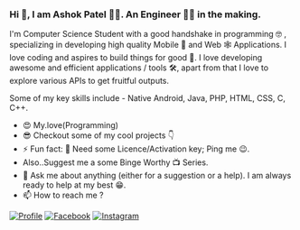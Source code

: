### Hi 👋, I am Ashok Patel 👨‍💻. An Engineer 👨‍🎓 in the making.

I'm Computer Science Student with a good handshake in programming 🤓 , specializing in developing high quality Mobile 📱 and Web 🕸 Applications. I love coding and aspires to build things for good 🚀. I love developing awesome and efficient applications / tools 🛠, apart from that I love to explore various APIs to get fruitful outputs.

Some of my key skills include - Native Android, Java, PHP, HTML, CSS, C, C++.
 
* 😍 My.love(Programming)
* 😎 Checkout some of my cool projects 👇 
* ⚡ Fun fact: 🔑 Need some Licence/Activation key; Ping me 😉. 
*  Also..Suggest me a some Binge Worthy 📺 Series.
* 💬 Ask me about anything (either for a suggestion or a help). I am always ready to help at my best 😁.
* 📫 How to reach me ?

[![Profile](https://img.shields.io/badge/Website-orange.svg?style=for-the-badge&logo=google-chrome&logoColor=white)](https://asfly-902.github.io/aboutme.github.io/)
[![Facebook](https://img.shields.io/badge/facebook-blue.svg?style=for-the-badge&logo=facebook&logoColor=white)](https://www.facebook.com/asfly902)
[![Instagram](https://img.shields.io/badge/Instagram-red.svg?style=for-the-badge&logo=instagram&logoColor=white)](https://www.instagram.com/asfly902/)
